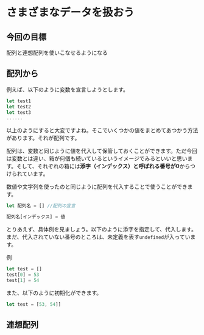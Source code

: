 # さまざまなデータを扱おう

## 今回の目標
配列と連想配列を使いこなせるようになる

## 配列から
例えば、以下のように変数を宣言しようとします。
```javascript
let test1
let test2
let test3
......
```
以上のようにすると大変ですよね。そこでいくつかの値をまとめてあつかう方法があります。それが配列です。

配列は、変数と同じように値を代入して保管しておくことができます。ただ今回は変数とは違い、箱が何個も続いているというイメージでみるといいと思います。そして、それぞれの箱には**添字（インデックス）**と呼ばれる番号が**0**からつけられています。

数値や文字列を使ったのと同じように配列を代入することで使うことができます。
```javascript
let 配列名 = [] //配列の宣言

配列名[インデックス] = 値
```
とりあえず、具体例を見ましょう。以下のように添字を指定して、代入します。まだ、代入されていない番号のところは、未定義を表す`undefined`が入っています。

例
```javascript
let test = []
test[0] = 53
test[1] = 54
```
また、以下のように初期化ができます。

```javascript
let test = [53, 54]]
```


## 連想配列

